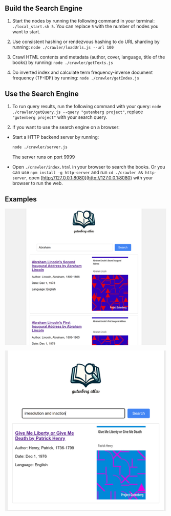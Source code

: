 ## Build the Search Engine

1. Start the nodes by running the following command in your terminal: `./local_start.sh 5`. You can replace `5` with the number of nodes you want to start.

2. Use consistent hashing or rendezvous hashing to do URL sharding by running: `node ./crawler/loadUrls.js --url 100`

3. Crawl HTML contents and metadata (author, cover, language, title of the books) by running: `node ./crawler/getTexts.js`

4. Do inverted index and calculate term frequency-inverse document frequency (TF-IDF) by running: `node ./crawler/getIndex.js`


## Use the Search Engine

1. To run query results, run the following command with your query: `node ./crawler/getQuery.js --query "gutenberg project"`, replace `"gutenberg project"` with your search query.

2. If you want to use the search engine on a browser:

- Start a HTTP backend server by running:
  ```bash
  node ./crawler/server.js
  ```

  The server runs on port 9999

- Open `./crawler/index.html` in your browser to search the books. Or you can use `npm install -g http-server` and run `cd ./crawler && http-server`, open [http://127.0.0.1:8080](http://127.0.0.1:8080) with your browser to run the web.

## Examples

![Search Engine Screenshot](./screenshot.png)

![Search Engine Screenshot](./screenshot-2.png)

